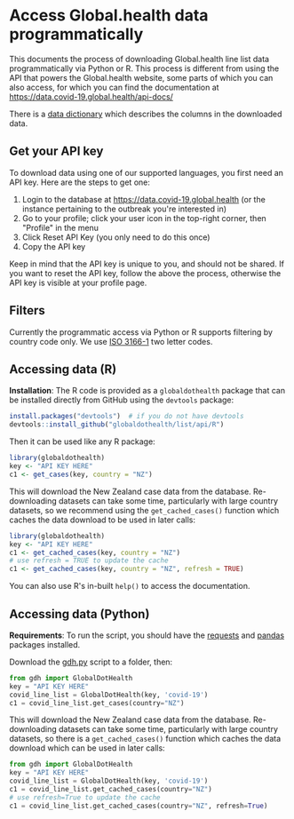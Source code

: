 # Access Global.health data programmatically

This documents the process of downloading Global.health line list data
programmatically via Python or R. This process is different from using the API
that powers the Global.health website, some parts of which you can also access,
for which you can find the documentation at
https://data.covid-19.global.health/api-docs/

There is a [data
dictionary](https://raw.githubusercontent.com/globaldothealth/list/main/data-serving/scripts/export-data/data_dictionary.txt)
which describes the columns in the downloaded data.

## Get your API key

To download data using one of our supported languages, you first need an API
key. Here are the steps to get one:

1. Login to the database at https://data.covid-19.global.health (or the instance pertaining to the outbreak you're interested in)
1. Go to your profile; click your user icon in the top-right corner, then "Profile" in the menu
1. Click Reset API Key (you only need to do this once)
1. Copy the API key

Keep in mind that the API key is unique to you, and should not be shared. If
you want to reset the API key, follow the above the process, otherwise the API
key is visible at your profile page.

## Filters

Currently the programmatic access via Python or R supports filtering by country
code only. We use [ISO 3166-1](https://en.wikipedia.org/wiki/ISO_3166-1_alpha-2) two letter codes.

## Accessing data (R)

**Installation**: The R code is provided as a `globaldothealth` package that
can be installed directly from GitHub using the `devtools` package:

```R
install.packages("devtools")  # if you do not have devtools
devtools::install_github("globaldothealth/list/api/R")
```

Then it can be used like any R package:

```R
library(globaldothealth)
key <- "API KEY HERE"
c1 <- get_cases(key, country = "NZ")
```

This will download the New Zealand case data from the database. Re-downloading
datasets can take some time, particularly with large country datasets, so we
recommend using the `get_cached_cases()` function which caches the data
download to be used in later calls:

```R
library(globaldothealth)
key <- "API KEY HERE"
c1 <- get_cached_cases(key, country = "NZ")
# use refresh = TRUE to update the cache
c1 <- get_cached_cases(key, country = "NZ", refresh = TRUE)
```

You can also use R's in-built `help()` to access the documentation.

## Accessing data (Python)

**Requirements**: To run the script, you should have the [requests] and
[pandas] packages installed.

Download the [gdh.py](python/gdh.py) script to a folder, then:

```python
from gdh import GlobalDotHealth
key = "API KEY HERE"
covid_line_list = GlobalDotHealth(key, 'covid-19')
c1 = covid_line_list.get_cases(country="NZ")
```

This will download the New Zealand case data from the database. Re-downloading
datasets can take some time, particularly with large country datasets, so there
is a `get_cached_cases()` function which caches the data download which can be
used in later calls:

```python
from gdh import GlobalDotHealth
key = "API KEY HERE"
covid_line_list = GlobalDotHealth(key, 'covid-19')
c1 = covid_line_list.get_cached_cases(country="NZ")
# use refresh=True to update the cache
c1 = covid_line_list.get_cached_cases(country="NZ", refresh=True)
```

[httr]: https://httr.r-lib.org/
[readr]: https://readr.tidyverse.org/
[pandas]: https://pandas.pydata.org/
[requests]: https://docs.python-requests.org/en/latest/
[tidyverse]: https://www.tidyverse.org/
